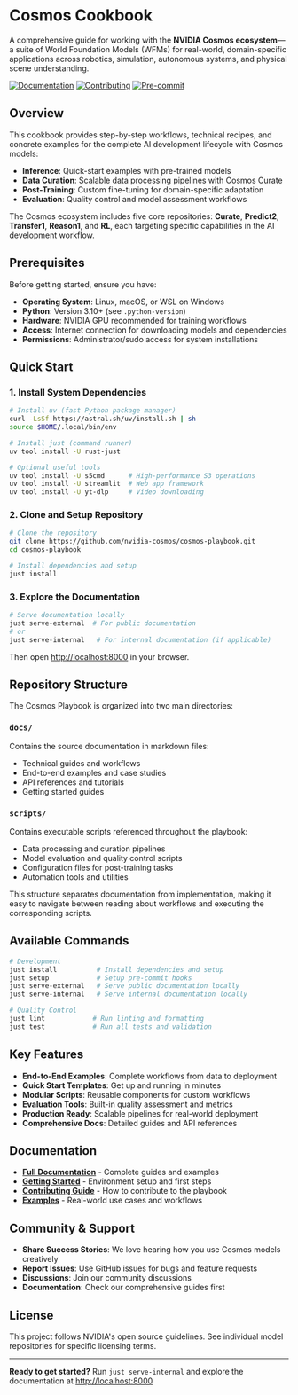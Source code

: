 # Cosmos Cookbook

A comprehensive guide for working with the **NVIDIA Cosmos ecosystem**—a suite of World Foundation Models (WFMs) for real-world, domain-specific applications across robotics, simulation, autonomous systems, and physical scene understanding.

[![Documentation](https://img.shields.io/badge/docs-cosmos--cookbook-blue)](https://cosmos-playbook-7663d3.gitlab-master-pages.nvidia.com/index.html)
[![Contributing](https://img.shields.io/badge/contributing-guide-green)](CONTRIBUTING.md)
[![Pre-commit](https://img.shields.io/badge/pre--commit-enabled-brightgreen?logo=pre-commit)](https://github.com/pre-commit/pre-commit)

## Overview

This cookbook provides step-by-step workflows, technical recipes, and concrete examples for the complete AI development lifecycle with Cosmos models:

- **Inference**: Quick-start examples with pre-trained models
- **Data Curation**: Scalable data processing pipelines with Cosmos Curate
- **Post-Training**: Custom fine-tuning for domain-specific adaptation
- **Evaluation**: Quality control and model assessment workflows

The Cosmos ecosystem includes five core repositories: **Curate**, **Predict2**, **Transfer1**, **Reason1**, and **RL**, each targeting specific capabilities in the AI development workflow.

## Prerequisites

Before getting started, ensure you have:

- **Operating System**: Linux, macOS, or WSL on Windows
- **Python**: Version 3.10+ (see `.python-version`)
- **Hardware**: NVIDIA GPU recommended for training workflows
- **Access**: Internet connection for downloading models and dependencies
- **Permissions**: Administrator/sudo access for system installations

## Quick Start

### 1. Install System Dependencies

```bash
# Install uv (fast Python package manager)
curl -LsSf https://astral.sh/uv/install.sh | sh
source $HOME/.local/bin/env

# Install just (command runner)
uv tool install -U rust-just

# Optional useful tools
uv tool install -U s5cmd      # High-performance S3 operations
uv tool install -U streamlit  # Web app framework
uv tool install -U yt-dlp     # Video downloading
```

### 2. Clone and Setup Repository

```bash
# Clone the repository
git clone https://github.com/nvidia-cosmos/cosmos-playbook.git
cd cosmos-playbook

# Install dependencies and setup
just install
```

### 3. Explore the Documentation

```bash
# Serve documentation locally
just serve-external  # For public documentation
# or
just serve-internal   # For internal documentation (if applicable)
```

Then open [http://localhost:8000](http://localhost:8000) in your browser.

## Repository Structure

The Cosmos Playbook is organized into two main directories:

### `docs/`

Contains the source documentation in markdown files:

- Technical guides and workflows
- End-to-end examples and case studies
- API references and tutorials
- Getting started guides

### `scripts/`

Contains executable scripts referenced throughout the playbook:

- Data processing and curation pipelines
- Model evaluation and quality control scripts
- Configuration files for post-training tasks
- Automation tools and utilities

This structure separates documentation from implementation, making it easy to navigate between reading about workflows and executing the corresponding scripts.

## Available Commands

```bash
# Development
just install          # Install dependencies and setup
just setup            # Setup pre-commit hooks
just serve-external   # Serve public documentation locally
just serve-internal   # Serve internal documentation locally

# Quality Control
just lint            # Run linting and formatting
just test            # Run all tests and validation
```

## Key Features

- **End-to-End Examples**: Complete workflows from data to deployment
- **Quick Start Templates**: Get up and running in minutes
- **Modular Scripts**: Reusable components for custom workflows
- **Evaluation Tools**: Built-in quality assessment and metrics
- **Production Ready**: Scalable pipelines for real-world deployment
- **Comprehensive Docs**: Detailed guides and API references

## Documentation

- **[Full Documentation](https://cosmos-playbook-7663d3.gitlab-master-pages.nvidia.com/)** - Complete guides and examples
- **[Getting Started](docs/getting_started.md)** - Environment setup and first steps
- **[Contributing Guide](CONTRIBUTING.md)** - How to contribute to the playbook
- **[Examples](docs/examples/)** - Real-world use cases and workflows

## Community & Support

- **Share Success Stories**: We love hearing how you use Cosmos models creatively
- **Report Issues**: Use GitHub issues for bugs and feature requests
- **Discussions**: Join our community discussions
- **Documentation**: Check our comprehensive guides first

## License

This project follows NVIDIA's open source guidelines. See individual model repositories for specific licensing terms.

---

**Ready to get started?** Run `just serve-internal` and explore the documentation at [http://localhost:8000](http://localhost:8000)
